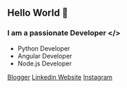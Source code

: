 ## Hello World 👋
### I am a passionate Developer </>

- Python Developer
- Angular Developer
- Node.js Developer

[Blogger](https://thevvonline.blogspot.com/ "thevvonline")
[Linkedin ](https://www.linkedin.com/in/vishnu-vinod-183b241a7/ "Vishnu Vinod")
[Website](https://the-vv.github.io "the-vv")
[Instagram](https://www.instagram.com/_the_vv_/ "_the_vv_")

<!--
**the-vv/the-vv** is a ✨ _special_ ✨ repository because its `README.md` (this file) appears on your GitHub profile.

Here are some ideas to get you started:

- 🔭 I’m currently working on ...
- 🌱 I’m currently learning ...
- 👯 I’m looking to collaborate on ...
- 🤔 I’m looking for help with ...
- 💬 Ask me about ...
- 📫 How to reach me: ...
- 😄 Pronouns: ...
- ⚡ Fun fact: ...
-->
